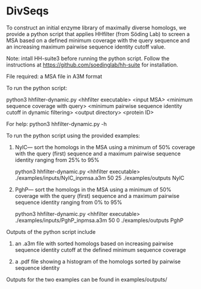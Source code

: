 # DivSeqs
To construct an initial enzyme library of maximally diverse homologs, we provide a python script that applies HHfilter (from Söding Lab) to screen a MSA based on a defined minimum coverage with the query sequence and an increasing maximum pairwise sequence identity cutoff value.

Note: intall HH-suite3 before running the python script. Follow the instructions at https://github.com/soedinglab/hh-suite for installation.

File required: a MSA file in A3M format

To run the python script: 

python3 hhfilter-dynamic.py \<hhfilter executable\> \<input MSA\> \<minimum sequence coverage with query\> \<minimum pairwise sequence identity cutoff in dynamic filtering\> \<output directory\> \<protein ID\>

For help: python3 hhfilter-dynamic.py -h

To run the python script using the provided examples:

1. NylC— sort the homologs in the MSA using a minimum of 50% coverage with the query (first) sequence and a maximum pairwise sequence identity ranging from 25% to 95%
   
   python3 hhfilter-dynamic.py \<hhfilter executable\> ./examples/inputs/NylC_inpmsa.a3m 50 25 ./examples/outputs NylC

2. PghP— sort the homologs in the MSA using a minimum of 50% coverage with the query (first) sequence and a maximum pairwise sequence identity ranging from 0% to 95%
   
   python3 hhfilter-dynamic.py \<hhfilter executable\> ./examples/inputs/PghP_inpmsa.a3m 50 0 ./examples/outputs PghP

Outputs of the python script include

1. an .a3m file with sorted homologs based on increasing pairwise sequence identity cutoff at the defined minimum sequence coverage

2. a .pdf file showing a histogram of the homologs sorted by pairwise sequence identity

Outputs for the two examples can be found in examples/outputs/



